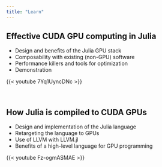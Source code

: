 ```yaml
---
title: "Learn"
---
```


## Effective CUDA GPU computing in Julia

* Design and benefits of the Julia GPU stack
* Composability with existing (non-GPU) software
* Performance killers and tools for optimization
* Demonstration

{{< youtube 7Yq1UyncDNc >}}

</br>


## How Julia is compiled to CUDA GPUs

* Design and implementation of the Julia language
* Retargeting the language to GPUs
* Use of LLVM with LLVM.jl
* Benefits of a high-level language for GPU programming

{{< youtube Fz-ogmASMAE >}}
